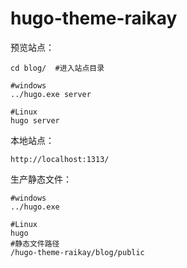 # hugo-theme-raikay


预览站点：

```
cd blog/  #进入站点目录

#windows
../hugo.exe server

#Linux
hugo server
```

本地站点：

```
http://localhost:1313/
```

生产静态文件：

```
#windows
../hugo.exe

#Linux
hugo
#静态文件路径
/hugo-theme-raikay/blog/public
```



